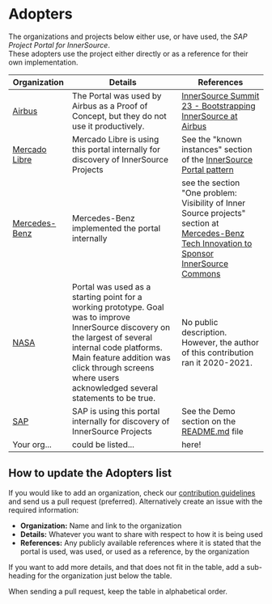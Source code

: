 # Adopters

The organizations and projects below either use, or have used, the _SAP Project Portal for InnerSource_.  
These adopters use the project either directly or as a reference for their own implementation.

| Organization | Details                                                                   | References                                                |
| ------------ | ------------------------------------------------------------------------- | --------------------------------------------------------- |
| [Airbus]     | The Portal was used by Airbus as a Proof of Concept, but they do not use it productively. |  [InnerSource Summit 23 - Bootstrapping InnerSource at Airbus][isc-summit-2023-airbus] |
| [Mercado Libre][Meli]   | Mercado Libre is using this portal internally for discovery of InnerSource Projects | See the "known instances" section of the [InnerSource Portal pattern](https://patterns.innersourcecommons.org/p/innersource-portal) |
| [Mercedes-Benz] | Mercedes-Benz implemented the portal internally | see the section "One problem: Visibility of Inner Source projects" section at [Mercedes-Benz Tech Innovation to Sponsor InnerSource Commons][mercedes-reference] |
| [NASA](https://github.com/nasa)  | Portal was used as a starting point for a working prototype. Goal was to improve InnerSource discovery on the largest of several internal code platforms. Main feature addition was click through screens where users acknowledged several statements to be true. | No public description. However, the author of this contribution ran it 2020-2021. |
| [SAP][sap]   | SAP is using this portal internally for discovery of InnerSource Projects | See the Demo section on the [README.md](./README.md) file |
| Your org...  | could be listed...                                                        | here!                                                     |

[known_instances]: https://patterns.innersourcecommons.org/p/innersource-portal#known-instances
[Airbus]: https://www.airbus.com/en
[isc-summit-2023-airbus]: https://youtu.be/acOq0ulkPnY?si=WiU2iHH40zQWmWwP
[Meli]: https://www.mercadolibre.com.ar/institucional
[Mercedes-Benz]: https://www.mercedes-benz.com/en/
[mercedes-reference]: https://opensource.mercedes-benz.com/news/sponsor_innersource_commonsoss/
[sap]: https://www.sap.com/

## How to update the Adopters list

If you would like to add an organization, check our [contribution guidelines](./CONTRIBUTING.md) and send us a pull request (preferred). Alternatively create an issue with the required information:

* **Organization:** Name and link to the organization
* **Details:** Whatever you want to share with respect to how it is being used
* **References:** Any publicly available references where it is stated that the portal is used, was used, or used as a reference, by the organization

If you want to add more details, and that does not fit in the table, add a sub-heading for the organization just below the table.

When sending a pull request, keep the table in alphabetical order.
